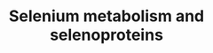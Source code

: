 ---
annotations:
- id: PW:0000133
  parent: classic metabolic pathway
  type: Pathway Ontology
  value: selenoamino acid metabolic pathway
authors:
- MaintBot
- Mkutmon
- Eweitz
description: '* Comments belonging to specific genes on the Selenoprotein pathway
  ** TRXND3 gene: Although the geneID is correct, the sequence of this gene was guessed
  by analogy. ** Cystathionine gamma-lyase is the mammalian form of bacterial methionine
  gamma-lyase ** A selenoprotein database exists at: http://www.selenodb.org.'
last-edited: 2021-05-07
organisms:
- Bos taurus
redirect_from:
- /index.php/Pathway:WP1030
- /instance/WP1030
revision: null
schema-jsonld:
- '@context': https://schema.org/
  '@id': https://wikipathways.github.io/pathways/WP1030.html
  '@type': Dataset
  creator:
    '@type': Organization
    name: WikiPathways
  description: '* Comments belonging to specific genes on the Selenoprotein pathway
    ** TRXND3 gene: Although the geneID is correct, the sequence of this gene was
    guessed by analogy. ** Cystathionine gamma-lyase is the mammalian form of bacterial
    methionine gamma-lyase ** A selenoprotein database exists at: http://www.selenodb.org.'
  keywords:
  - CREM
  - CTH
  - DIO1
  - DIO2
  - DIO3
  - EEFSEC
  - EPT1
  - FABP1
  - FOS
  - GPX1
  - GPX2
  - GPX3
  - GPX4
  - GPX6
  - Hydrogen selenide
  - JUN
  - MethylSelenol MeSeH
  - NFE2L2
  - NFKB1
  - POU2F1
  - PSTK
  - RELA
  - RPL30
  - SARS
  - SARS2
  - SCLY
  - SECISBP2
  - SELENBP1
  - SELK
  - SELM
  - SELO
  - SELT
  - SELV
  - SEPHS1
  - SEPHS2
  - SEPN1
  - SEPP1
  - SEPSECS
  - SEPW1
  - SP1
  - SP3
  - SeC
  - SeMet
  - SelH
  - Selenate
  - Selenite
  - Selenophosphate
  - Sep15
  - SepX1
  - TRNAU1AP
  - TXNRD1
  - TXNRD2
  - TXNRD3
  - UGA
  - VIMP
  license: CC0
  name: Selenium metabolism and selenoproteins
seo: CreativeWork
title: Selenium metabolism and selenoproteins
wpid: WP1030
---